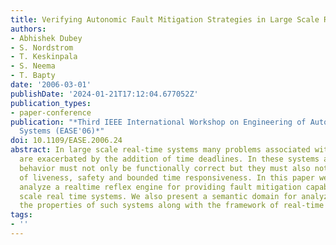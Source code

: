 ```yaml
---
title: Verifying Autonomic Fault Mitigation Strategies in Large Scale Real-Time Systems
authors:
- Abhishek Dubey
- S. Nordstrom
- T. Keskinpala
- S. Neema
- T. Bapty
date: '2006-03-01'
publishDate: '2024-01-21T17:12:04.677052Z'
publication_types:
- paper-conference
publication: "*Third IEEE International Workshop on Engineering of Autonomic Autonomous
  Systems (EASE'06)*"
doi: 10.1109/EASE.2006.24
abstract: In large scale real-time systems many problems associated with self-management
  are exacerbated by the addition of time deadlines. In these systems any autonomic
  behavior must not only be functionally correct but they must also not violate properties
  of liveness, safety and bounded time responsiveness. In this paper we present and
  analyze a realtime reflex engine for providing fault mitigation capability to large
  scale real time systems. We also present a semantic domain for analyzing and verifying
  the properties of such systems along with the framework of real-time reflex engines
tags:
- ''
---
```

